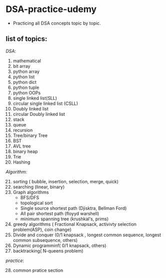 # DSA-practice-udemy

- Practicing all DSA concepts topic by topic.

## **list of topics**:

*DSA*:

1. mathematical
2. bit array
3. python array
4. python list
5. python dict
6. python tuple
7. python OOPs
8. single linked list(SLL)
9. circular single linked list (CSLL)
10. Doubly linked list
11. circular Doubly linked list
12. stack
13. queue
14. recursion
15. Tree/binary Tree
16. BST
17. AVL tree
18. binary heap
19. Trie
20. Hashing

*Algorithm*:

21. sorting ( bubble, insertion, selection, merge, quick)
22. searching (linear, binary)
23. Graph algorithms
    - BFS/DFS
    - topological sort
    - Single source shortest path (Djisktra, Bellman Ford)
    - All pair shortest path (floyyd warshell)
    - minimum spanning tree (krushkal's, prims)
24. greedy algorithms ( Fractional Knapsack, activivty selection problem(ASP), coin change) 
25. Divide and conquer (0/1 knapsack , longest common sequence, longest common subsequence, others)
26. Dynamic programminf( 0/1 knapsack, others)
27. backtracking( N-queens problem)

*practice*:

28. common pratice section
